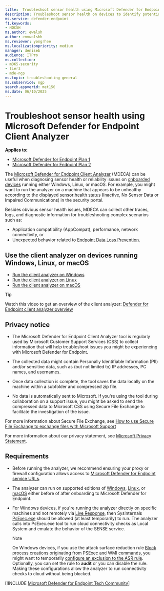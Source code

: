 ```yaml
---
title:  Troubleshoot sensor health using Microsoft Defender for Endpoint Client Analyzer
description: Troubleshoot sensor health on devices to identify potential configuration, environment, connectivity, or telemetry issue affecting sensor data or capability.
ms.service: defender-endpoint
f1.keywords:
- NOCSH
ms.author: ewalsh
author: emmwalshh
ms.reviewer: yongrhee
ms.localizationpriority: medium
manager: deniseb
audience: ITPro
ms.collection: 
- m365-security
- tier3
- mde-ngp
ms.topic: troubleshooting-general
ms.subservice: ngp
search.appverid: met150
ms.date: 06/10/2025
---
```


# Troubleshoot sensor health using Microsoft Defender for Endpoint Client Analyzer

**Applies to:**
- [Microsoft Defender for Endpoint Plan 1](microsoft-defender-endpoint.md)
- [Microsoft Defender for Endpoint Plan 2](microsoft-defender-endpoint.md)

The [Microsoft Defender for Endpoint Client Analyzer](https://aka.ms/MDEClientAnalyzer) (MDECA) can be useful when diagnosing sensor health or reliability issues on [onboarded devices](onboard-configure.md) running either Windows, Linux, or macOS. For example, you might want to run the analyzer on a machine that appears to be unhealthy according to the displayed [sensor health status](fix-unhealthy-sensors.md) (Inactive, No Sensor Data or Impaired Communications) in the security portal.

Besides obvious sensor health issues, MDECA can collect other traces, logs, and diagnostic information for troubleshooting complex scenarios such as:

- Application compatibility (AppCompat), performance, network connectivity, or
- Unexpected behavior related to [Endpoint Data Loss Prevention](/microsoft-365/compliance/endpoint-dlp-learn-about).

## Use the client analyzer on devices running Windows, Linux, or macOS

- [Run the client analyzer on Windows](run-analyzer-windows.md)
- [Run the client analyzer on Linux](run-analyzer-linux.md)
- [Run the client analyzer on macOS](run-analyzer-macos.md)

> [!TIP]
> Watch this video to get an overview of the client analyzer: [Defender for Endpoint client analyzer overview](https://www.youtube.com/watch?v=GnqDsvYYL6w)

## Privacy notice

- The Microsoft Defender for Endpoint Client Analyzer tool is regularly used by Microsoft Customer Support Services (CSS) to collect information that will help troubleshoot issues you might be experiencing with Microsoft Defender for Endpoint.

- The collected data might contain Personally Identifiable Information (PII) and/or sensitive data, such as (but not limited to) IP addresses, PC names, and usernames.

- Once data collection is complete, the tool saves the data locally on the machine within a subfolder and compressed zip file.

- No data is automatically sent to Microsoft. If you're using the tool during collaboration on a support issue, you might be asked to send the compressed data to Microsoft CSS using Secure File Exchange to facilitate the investigation of the issue.

For more information about Secure File Exchange, see [How to use Secure File Exchange to exchange files with Microsoft Support](/troubleshoot/azure/general/secure-file-exchange-transfer-files)

For more information about our privacy statement, see [Microsoft Privacy Statement](https://privacy.microsoft.com/privacystatement).

## Requirements

- Before running the analyzer, we recommend ensuring your proxy or firewall configuration allows access to [Microsoft Defender for Endpoint service URLs](configure-environment.md#enable-access-to-microsoft-defender-for-endpoint-service-urls-in-the-proxy-server).

- The analyzer can run on supported editions of [Windows](minimum-requirements.md#windows-versions-supported-by-defender-for-endpoint), [Linux](/defender-endpoint/mde-linux-prerequisites), or [macOS](microsoft-defender-endpoint-mac-prerequisites.md#system-requirements) either before of after onboarding to Microsoft Defender for Endpoint.

- For Windows devices, if you're running the analyzer directly on specific machines and not remotely via [Live Response](troubleshoot-collect-support-log.md), then SysInternals [PsExec.exe](/sysinternals/downloads/psexec) should be allowed (at least temporarily) to run. The analyzer calls into PsExec.exe tool to run cloud connectivity checks as Local System and emulate the behavior of the SENSE service.

  > [!NOTE]
  > On Windows devices, if you use the attack surface reduction rule [Block process creations originating from PSExec and WMI commands](attack-surface-reduction-rules-reference.md#block-process-creations-originating-from-psexec-and-wmi-commands), you might want to temporarily [configure an exclusion to the ASR rule](enable-attack-surface-reduction.md#exclude-files-and-folders-from-attack-surface-reduction-rules). Optionally, you can set the rule to **audit** or you can disable the rule. Making these configurations allow the analyzer to run connectivity checks to cloud without being blocked.

[!INCLUDE [Microsoft Defender for Endpoint Tech Community](../includes/defender-mde-techcommunity.md)]
